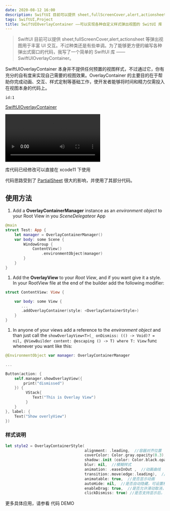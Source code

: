 ```yaml
---
date: 2020-08-12 16:00
description: SwiftUI 目前可以提供 sheet,fullScreenCover,alert,actionsheet 等弹出视图用于丰富 UI 交互。不过种类还是有些单调。为了能够更方便的编写各种弹出式窗口的代码，我写了一个简单的 SwiftUI 库 —— SwiftUIOverlayContainer。
tags: SwiftUI,Project
title: SwiftUIOverlayContainer ——可以实现各种自定义样式弹出视图的 SwitUI 库
---
```


> SwiftUI 目前可以提供 sheet,fullScreenCover,alert,actionsheet 等弹出视图用于丰富 UI 交互。不过种类还是有些单调。为了能够更方便的编写各种弹出式窗口的代码，我写了一个简单的 SwiftUI 库 —— SwiftUIOverlayContainer。

SwiftUIOverlayContainer 本身并不提供任何预置的视图样式，不过通过它，你有充分的自有度来实现自己需要的视图效果。OverlayContainer 的主要目的在于帮助你完成动画、交互、样式定制等基础工作，使开发者能够将时间和精力仅需投入在视图本身的代码上。

```responser
id:1
```

[SwiftUIOverlayContainer](https://github.com/fatbobman/SwiftUIOverlayContainer)

<video src="https://cdn.fatbobman.com/swiftui-overlay-demo.mp4" controls = "controls">你的浏览器不支持本视频</video>

库代码已经修改可以直接在 xcode11 下使用

代码思路受到了 [PartialSheet](https://link.zhihu.com/?target=https%3A//github.com/AndreaMiotto/PartialSheet) 很大的影响，并使用了其部分代码。

## 使用方法

1. Add a **OverlayContainerManager** instance as an *environment object* to your Root View in you *SceneDelegate*or App

```swift
@main
struct Test: App {
    let manager = OverlayContainerManager()
    var body: some Scene {
        WindowGroup {
            ContentView()
                .environmentObject(manager)
        }
    }
}
```

1. Add the **OverlayView** to your *Root View*, and if you want give it a style. In your RootView file at the end of the builder add the following modifier:

```swift
struct ContentView: View {

    var body: some View {
       ...
       .addOverlayContainer(style: <OverlayContainerStyle>)
    }
}
```

1. In anyone of your views add a reference to the *environment object* and than just call the `showOverlayView<T>(_ onDismiss: (() -> Void)? = nil, @ViewBuilder content: @escaping () -> T) where T: View` func whenever you want like this:

```swift
@EnvironmentObject var manager: OverlayContainerManager

...

Button(action: {
    self.manager.showOverlayView({
        print("dismissed")
    }) {
         VStack{
            Text("This is Overlay View")
         }
    }
}, label: {
    Text("Show overlyView")
})
```

### 样式说明 ###

```swift
let style2 = OverlayContainerStyle(
                                   alignment: .leading,  //容器对齐位置
                                   coverColor: Color.gray.opacity(0.3), //覆盖色
                                   shadow:.init (color: Color.black.opacity(0.3), radius: 20, x: 2, y: 0), //阴影样式
                                   blur: nil,  //模糊样式
                                   animation: .easeInOut ,  //动画曲线
                                   transition:.move(edge:.leading),  //进出动画效果
                                   animatable: true,  //是否显示动画
                                   autoHide: nil,  //是否自动隐藏，可设置秒数
                                   enableDrag: true,  //是否允许滑动取消，目前只支持 .leading,.trailing,.bottom,.top
                                   clickDismiss: true) //是否支持显示后，点击屏幕其他位置取消
```

更多具体应用，请参看 代码 DEMO
